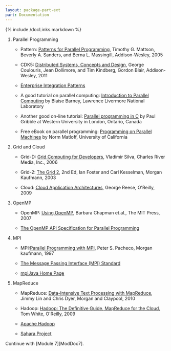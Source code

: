 ```yaml
---
layout: package-part-ext
part: Documentation
---
```

{% include /docLinks.markdown %}


1. Parallel Programming

    * Pattern: [Patterns for Parallel Programming](http://www.pearson.ch/Informatik/Softwareentwicklung/EntwurfsmusterPatterns/1471/9780321228116/Patterns-for-Parallel-Programming.aspx), Timothy G. Mattson, Beverly A. Sanders, and Berna L. Massingill, Addison-Wesley, 2005

    * CDK5: [Distributed Systems, Concepts and Design](http://www.cdk5.net/), George Coulouris, Jean Dollimore, and Tim Kindberg, Gordon Blair, Addison-Wesley, 2011

    * [Enterprise Integration Patterns](http://www.enterpriseintegrationpatterns.com/toc.html)

    * A good tutorial on parallel computing: [Introduction to Parallel Computing](https://computing.llnl.gov/tutorials/parallel_comp/) by Blaise Barney, Lawrence Livermore National Laboratory

    * Another good on-line tutorial: [Parallel programming in C](http://www.gribblelab.org/CBootcamp/A2_Parallel_Programming_in_C.html) by Paul Gribble at Western University in London, Ontario, Canada

    * Free eBook on parallel programming: [Programming on Parallel Machines](http://heather.cs.ucdavis.edu/parprocbook) by Norm Matloff, University of California

2. Grid and Cloud

    * Grid-D: [Grid Computing for Developers](http://www.delmarlearning.com/browse_product_detail.aspx?catid=21270&isbn=1584504242), Vladimir Silva, Charles River Media, Inc., 2006

    * Grid-2: [The Grid 2](http://www.elsevier.com/wps/find/bookdescription.cws_home/699905/description#description), 2nd Ed, Ian Foster and Carl Kesselman, Morgan Kaufmann, 2003

    * Cloud: [Cloud Application Architectures](http://oreilly.com/catalog/9780596156374), George Reese, O'Reilly, 2009

3. OpenMP

    * OpenMP: [Using OpenMP](http://mitpress.mit.edu/catalog/item/default.asp?ttype=2&tid=11387), Barbara Chapman et.al., The MIT Press, 2007

    * [The OpenMP API Specification for Parallel Programming](http://openmp.org/wp/)

4. MPI

    * MPI:[Parallel Programming with MPI](http://www.cs.usfca.edu/mpi/), Peter S. Pacheco, Morgan kaufmann, 1997 

    * [The Message Passing Interface (MPI) Standard](http://www.mcs.anl.gov/research/projects/mpi/)

    * [mpiJava Home Page](http://www.hpjava.org/mpiJava.html)

5. MapReduce

    * MapReduce: [Data-Intensive Text Processing with MapReduce](http://www.umiacs.umd.edu/%7Ejimmylin/book.html), Jimmy Lin and Chris Dyer, Morgan and Claypool, 2010

    * Hadoop: [Hadoop: The Definitive Guide, MapReduce for the Cloud](http://oreilly.com/catalog/9780596521981), Tom White, O'Reilly, 2009

    * [Apache Hadoop](http://hadoop.apache.org/)

    * [Sahara Project](http://docs.openstack.org/developer/sahara/)


Continue with [Module 7][ModDoc7].

